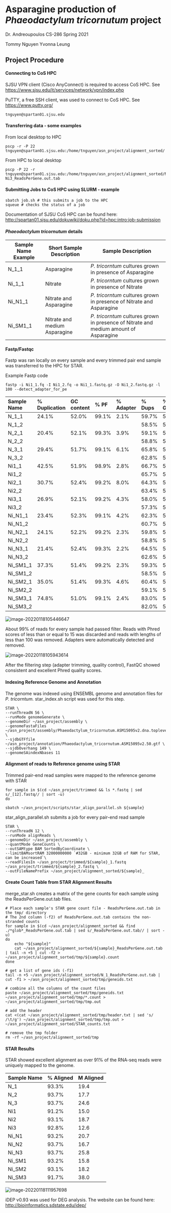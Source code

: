 # Asparagine production of *Phaeodactylum tricornutum* project

Dr. Andreoupoulos
CS-286
Spring 2021

Tommy Nguyen
Yvonna Leung

## Project Procedure

#### Connecting to CoS HPC

SJSU VPN client (Cisco AnyConnect) is required to access CoS HPC. See https://www.sjsu.edu/it/services/network/vpn/index.php

PuTTY, a free SSH client, was used to connect to CoS HPC. See https://www.putty.org/

```
tnguyen@spartan01.sjsu.edu
```

#### Transferring data - some examples

From local desktop to HPC

```
pscp -r -P 22 tnguyen@spartan01.sjsu.edu:/home/tnguyen/asn_project/alignment_sorted/
```

 From HPC to local desktop

```
pscp -P 22 -r tnguyen@spartan01.sjsu.edu:/home/tnguyen/asn_project/alignment_sorted/Ni3_ReadsPerGene.out.tab Ni3_ReadsPerGene.out.tab 
```

#### Submitting Jobs to CoS HPC using SLURM - example

```
sbatch job.sh # this submits a job to the HPC
squeue # checks the status of a job
```

Documentation of SJSU CoS HPC can be found here: http://spartan01.sjsu.edu/dokuwiki/doku.php?id=hpc:intro:job-submission

#### *Phaeodactylum tricornutum* details

| Sample Name Example | Short Sample Description      | Sample Description                                           |
| ------------------- | ----------------------------- | ------------------------------------------------------------ |
| N_1_1               | Asparagine                    | *P. tricorntum* cultures grown in presence of Asparagine     |
| Ni_1_1              | Nitrate                       | *P. tricorntum* cultures grown in presence of Nitrate        |
| Ni_N1_1             | Nitrate and Asparagine        | *P. tricorntum* cultures grown in presence of Nitrate and Asparagine |
| Ni_SM1_1            | Nitrate and medium Asparagine | *P. tricorntum* cultures grown in presence of Nitrate and medium amount of Asparagine |

#### Fastp/Fastqc 

Fastp was ran locally on every sample and every trimmed pair end sample was transferred to the HPC for STAR. 

Example Fastp code

```
fastp -i Ni1_1.fq -I Ni1_2.fq -o Ni1_1.fastq.gz -O Ni1_2.fastq.gz -l 100 --detect_adapter_for_pe
```

| Sample Name | % Duplication | GC content | % PF  | % Adapter | % Dups | % GC | M Seqs |
| :---------- | :------------ | :--------- | :---- | :-------- | :----- | :--- | :----- |
| N_1_1       | 24.1%         | 52.0%      | 99.1% | 2.1%      | 59.7%  | 52%  | 21.0   |
| N_1_2       |               |            |       |           | 58.5%  | 51%  | 21.0   |
| N_2_1       | 20.4%         | 52.1%      | 99.3% | 3.9%      | 59.1%  | 52%  | 19.0   |
| N_2_2       |               |            |       |           | 58.8%  | 52%  | 19.0   |
| N_3_1       | 29.4%         | 51.7%      | 99.1% | 6.1%      | 65.8%  | 51%  | 26.5   |
| N_3_2       |               |            |       |           | 62.8%  | 51%  | 26.5   |
| Ni1_1       | 42.5%         | 51.9%      | 98.9% | 2.8%      | 66.7%  | 51%  | 16.7   |
| Ni1_2       |               |            |       |           | 65.7%  | 51%  | 16.7   |
| Ni2_1       | 30.7%         | 52.4%      | 99.2% | 8.0%      | 64.3%  | 52%  | 20.3   |
| Ni2_2       |               |            |       |           | 63.4%  | 52%  | 20.3   |
| Ni3_1       | 26.9%         | 52.1%      | 99.2% | 4.3%      | 58.0%  | 52%  | 13.6   |
| Ni3_2       |               |            |       |           | 57.3%  | 52%  | 13.6   |
| Ni_N1_1     | 23.4%         | 52.3%      | 99.1% | 4.2%      | 62.3%  | 52%  | 22.4   |
| Ni_N1_2     |               |            |       |           | 60.7%  | 52%  | 22.4   |
| Ni_N2_1     | 24.1%         | 52.2%      | 99.2% | 2.3%      | 59.8%  | 52%  | 18.0   |
| Ni_N2_2     |               |            |       |           | 58.8%  | 52%  | 18.0   |
| Ni_N3_1     | 21.4%         | 52.4%      | 99.3% | 2.2%      | 64.5%  | 52%  | 27.7   |
| Ni_N3_2     |               |            |       |           | 62.6%  | 52%  | 27.7   |
| Ni_SM1_1    | 37.3%         | 51.4%      | 99.2% | 2.3%      | 59.3%  | 51%  | 17.1   |
| Ni_SM1_2    |               |            |       |           | 58.5%  | 51%  | 17.1   |
| Ni_SM2_1    | 35.0%         | 51.4%      | 99.3% | 4.6%      | 60.4%  | 51%  | 19.6   |
| Ni_SM2_2    |               |            |       |           | 59.1%  | 51%  | 19.6   |
| Ni_SM3_1    | 74.8%         | 51.0%      | 99.1% | 2.4%      | 83.0%  | 51%  | 41.8   |
| Ni_SM3_2    |               |            |       |           | 82.0%  | 50%  | 41.8   |

![image-20220118105446647](C:\Users\Tommy\AppData\Roaming\Typora\typora-user-images\image-20220118105446647.png)

About 99% of reads for every sample had passed filter. Reads with Phred scores of less than or equal to 15 was discarded and reads with lengths of less than 100 was removed. Adapters were automatically detected and removed. 

![image-20220118105943614](C:\Users\Tommy\AppData\Roaming\Typora\typora-user-images\image-20220118105943614.png)

After the filtering step (adapter trimming, quality control), FastQC showed consistent and excellent Phred quality scores. 

#### Indexing Reference Genome and Annotation

The genome was indexed using ENSEMBL genome and annotation files for *P. tricorntum.* star_index.sh script was used for this step.

```
STAR \
--runThreadN 56 \
--runMode genomeGenerate \
--genomeDir ~/asn_project/assembly \
--genomeFastaFiles ~/asn_project/assembly/Phaeodactylum_tricornutum.ASM15095v2.dna.toplevel.fa \
--sjdbGTFfile ~/asn_project/annotation/Phaeodactylum_tricornutum.ASM15095v2.50.gtf \
--sjdbOverhang 149 \
--genomeSAindexNbases 11
```

#### Alignment of reads to Reference genome using STAR

Trimmed pair-end read samples were mapped to the reference genome with STAR

~~~
for sample in $(cd ~/asn_project/trimmed && ls *.fastq | sed s/_[12].fastq// | sort -u)
do

sbatch ~/asn_project/scripts/star_align_parallel.sh ${sample}
~~~

star_align_parallel.sh submits a job for every pair-end read sample 

```
STAR \
--runThreadN 12 \
--runMode alignReads \
--genomeDir ~/asn_project/assembly \
--quantMode GeneCounts \
--outSAMtype BAM SortedByCoordinate \
--limitBAMsortRAM 32000000000 `#32GB - minimum 32GB of RAM for STAR, can be increased`\
--readFilesIn ~/asn_project/trimmed/${sample}_1.fastq ~/asn_project/trimmed/${sample}_2.fastq \
--outFileNamePrefix ~/asn_project/alignment_sorted/${sample}_
```

#### Create Count Table from STAR Alignment Results

merge_star.sh creates a matrix of the gene counts for each sample using the ReadsPerGene.out.tab files.

```
# Place each sample's STAR gene count file - ReadsPerGene.out.tab in the tmp/ directory 
# The 2nd column (-f2) of ReadsPerGene.out.tab contains the non-stranded counts
for sample in $(cd ~/asn_project/alignment_sorted && find ./*glob*_ReadsPerGene.out.tab | sed s/_ReadsPerGene.out.tab// | sort -u)
do 
    echo "${sample}"
    cat ~/asn_project/alignment_sorted/${sample}_ReadsPerGene.out.tab | tail -n +5 | cut -f2 > ~/asn_project/alignment_sorted/tmp/${sample}.count
done

# get a list of gene ids (-f1)
tail -n +5 ~/asn_project/alignment_sorted/N_1_ReadsPerGene.out.tab | cut -f1 > ~/asn_project/alignment_sorted/tmp/geneids.txt

# combine all the columns of the count files
paste ~/asn_project/alignment_sorted/tmp/geneids.txt ~/asn_project/alignment_sorted/tmp/*.count > ~/asn_project/alignment_sorted/tmp/tmp.out

# add the header
cat <(cat ~/asn_project/alignment_sorted/tmp/header.txt | sed 's/ /\t/g') ~/asn_project/alignment_sorted/tmp/tmp.out > ~/asn_project/alignment_sorted/STAR_counts.txt

# remove the tmp folder
rm -rf ~/asn_project/alignment_sorted/tmp
```

#### STAR Results

STAR showed excellent alignment as over 91% of the RNA-seq reads were uniquely mapped to the genome. 

| Sample Name | % Aligned | M Aligned |
| :---------- | :-------- | :-------- |
| N_1         | 93.3%     | 19.4      |
| N_2         | 93.7%     | 17.7      |
| N_3         | 93.7%     | 24.6      |
| Ni1         | 91.2%     | 15.0      |
| Ni2         | 93.1%     | 18.7      |
| Ni3         | 92.8%     | 12.6      |
| Ni_N1       | 93.2%     | 20.7      |
| Ni_N2       | 93.7%     | 16.7      |
| Ni_N3       | 93.7%     | 25.8      |
| Ni_SM1      | 93.2%     | 15.8      |
| Ni_SM2      | 93.1%     | 18.2      |
| Ni_SM3      | 91.7%     | 38.0      |

![image-20220118111957698](C:\Users\Tommy\AppData\Roaming\Typora\typora-user-images\image-20220118111957698.png)

iDEP v0.93 was used for DEG analysis. The website can be found here: http://bioinformatics.sdstate.edu/idep/

